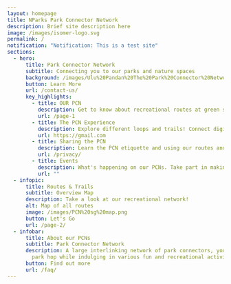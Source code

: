 ```yaml
---
layout: homepage
title: NParks Park Connector Network
description: Brief site description here
image: /images/isomer-logo.svg
permalink: /
notification: "Notification: This is a test site"
sections:
  - hero:
      title: Park Connector Network
      subtitle: Connecting you to our parks and nature spaces
      background: /images/Ulu%20Pandan%20The%20Park%20Connector%20Network%20Brings%20People%20Together.jpeg
      button: Learn More
      url: /contact-us/
      key_highlights:
        - title: OUR PCN
          description: Get to know about recreational routes at green spaces in Singapore
          url: /page-1
        - title: The PCN Experience
          description: Explore different loops and trails! Connect digitally via our app
          url: https://gmail.com
        - title: Sharing the PCN
          description: Learn the PCN etiquette and using our routes and trails safely
          url: /privacy/
        - title: Events
          description: What's happening on our PCNs. Take part in making it better
          url: ""
  - infopic:
      title: Routes & Trails
      subtitle: Overview Map
      description: Take a look at our recreational network!
      alt: Map of all routes
      image: /images/PCN%20sg%20map.png
      button: Let's Go
      url: /page-2/
  - infobar:
      title: About our PCNs
      subtitle: Park Connector Network
      description: A large interlinking network of park connectors, you can easily
        park hop while indulging in various fun and recreational activities.
      button: Find out more
      url: /faq/
---
```

